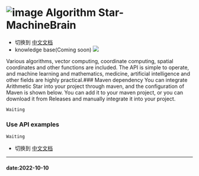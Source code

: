 # ![image](https://user-images.githubusercontent.com/113756063/194830221-abe24fcc-484b-4769-b3b7-ec6d8138f436.png) Algorithm Star-MachineBrain
- 切换到 [中文文档](https://github.com/BeardedManZhao/algorithmStar/blob/main/README-Chinese.md)
- knowledge base(Coming soon)
  <a href="https://github.com/BeardedManZhao/algorithmStar/blob/main/KnowledgeDocument/knowledge%20base.md">
  <img src = "https://user-images.githubusercontent.com/113756063/194832492-f8c184c1-55e8-4f16-943a-34b99ac751d4.png"/>
  </a>

Various algorithms, vector computing, coordinate computing, spatial coordinates and other functions are included. The API is simple to operate, and machine learning and mathematics, medicine, artificial intelligence and other fields are highly practical.### Maven dependency
You can integrate Arithmetic Star into your project through maven, and the configuration of Maven is shown below. You can add it to your maven project, or you can download it from Releases and manually integrate it into your project.
```
Waiting
```
### Use API examples

```
Waiting
```
- 切换到 [中文文档](https://github.com/BeardedManZhao/algorithmStar/blob/main/README-Chinese.md)
<hr>

#### date:2022-10-10
